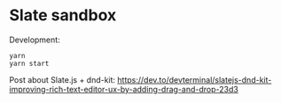 # Slate sandbox

Development:
```
yarn
yarn start
```



Post about Slate.js + dnd-kit:
https://dev.to/devterminal/slatejs-dnd-kit-improving-rich-text-editor-ux-by-adding-drag-and-drop-23d3
